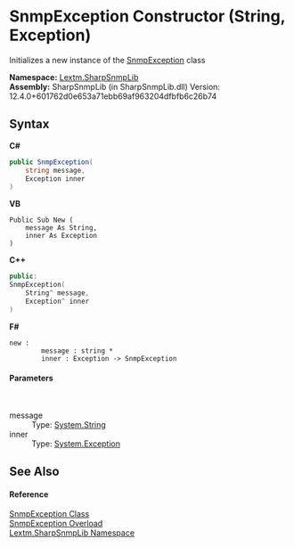 # SnmpException Constructor (String, Exception)
 

Initializes a new instance of the <a href="T_Lextm_SharpSnmpLib_SnmpException">SnmpException</a> class

**Namespace:**&nbsp;<a href="N_Lextm_SharpSnmpLib">Lextm.SharpSnmpLib</a><br />**Assembly:**&nbsp;SharpSnmpLib (in SharpSnmpLib.dll) Version: 12.4.0+601762d0e653a71ebb69af963204dfbfb6c26b74

## Syntax

**C#**<br />
``` C#
public SnmpException(
	string message,
	Exception inner
)
```

**VB**<br />
``` VB
Public Sub New ( 
	message As String,
	inner As Exception
)
```

**C++**<br />
``` C++
public:
SnmpException(
	String^ message, 
	Exception^ inner
)
```

**F#**<br />
``` F#
new : 
        message : string * 
        inner : Exception -> SnmpException
```


#### Parameters
&nbsp;<dl><dt>message</dt><dd>Type: <a href="https://docs.microsoft.com/dotnet/api/system.string" target="_blank" rel="noopener noreferrer">System.String</a><br /></dd><dt>inner</dt><dd>Type: <a href="https://docs.microsoft.com/dotnet/api/system.exception" target="_blank" rel="noopener noreferrer">System.Exception</a><br /></dd></dl>

## See Also


#### Reference
<a href="T_Lextm_SharpSnmpLib_SnmpException">SnmpException Class</a><br /><a href="Overload_Lextm_SharpSnmpLib_SnmpException__ctor">SnmpException Overload</a><br /><a href="N_Lextm_SharpSnmpLib">Lextm.SharpSnmpLib Namespace</a><br />